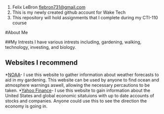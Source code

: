 1. Felix LeBron flebron731@gmail.com
2. This is my newly created github account for Wake Tech
3. This repository will hold assignments that I complete during my CTI-110 course

#About Me

##My Intrests
I have various intrests including, gardening, walking, technology, investing, and biology.
## Websites I recommend  
*[NOAA](noaa.gov)- I use this website to gather information about weather forecasts to aid in my gardening. This website can be used by anyone to find ocean and atmosphere warnings aswell, allowing the necessary percautions to be taken.
*[Yahoo Finance](finance.yahoo.com)- I use this website to gain information about the United States and global economic sitatuions with up to date accounts of stocks and companies. Anyone could use this to see the direction the economy is going in.